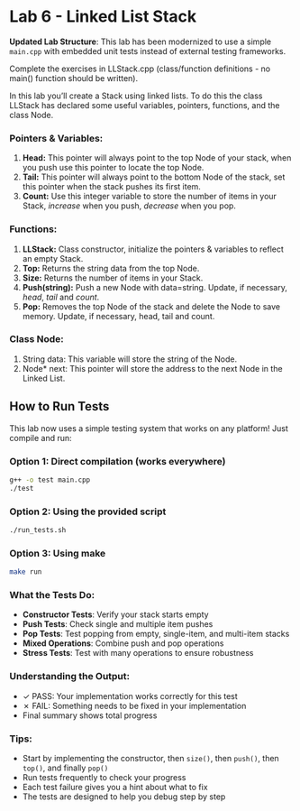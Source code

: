 # Lab 6 - Linked List Stack

**Updated Lab Structure**: This lab has been modernized to use a simple `main.cpp` with embedded unit tests instead of external testing frameworks.

Complete the exercises in LLStack.cpp (class/function definitions - no main() function should be written).

In this lab you’ll create a Stack using linked lists. To do this the class LLStack has declared some useful variables, pointers, functions, and the class Node.

### Pointers & Variables:
1.	**Head:** This pointer will always point to the top Node of your stack, when you push use this pointer to locate the top Node.
2.	**Tail:**  This pointer will always point to the bottom Node of the stack, set this pointer when the stack pushes its first item.
3.	**Count:** Use this integer variable to store the number of items in your Stack, *increase* when you push, *decrease* when you pop.

### Functions:
1.	**LLStack:** Class constructor, initialize the pointers & variables to reflect an empty Stack.
2.	**Top:** Returns the string data from the top Node.
3.	**Size:** Returns the number of items in your Stack.
4.	**Push(string):** Push a new Node with data=string. Update, if necessary, *head*, *tail* and *count*.
5.	**Pop:** Removes the top Node of the stack and delete the Node to save memory. Update, if necessary, head, tail and count.

### Class Node:
1.	String data: This variable will store the string of the Node.
2.	Node* next: This pointer will store the address to the next Node in the Linked List.


## How to Run Tests

This lab now uses a simple testing system that works on any platform! Just compile and run:

### Option 1: Direct compilation (works everywhere)
```bash
g++ -o test main.cpp
./test
```

### Option 2: Using the provided script
```bash
./run_tests.sh
```

### Option 3: Using make
```bash
make run
```

### What the Tests Do:
- **Constructor Tests**: Verify your stack starts empty
- **Push Tests**: Check single and multiple item pushes
- **Pop Tests**: Test popping from empty, single-item, and multi-item stacks
- **Mixed Operations**: Combine push and pop operations
- **Stress Tests**: Test with many operations to ensure robustness

### Understanding the Output:
- ✓ PASS: Your implementation works correctly for this test
- ✗ FAIL: Something needs to be fixed in your implementation
- Final summary shows total progress

### Tips:
- Start by implementing the constructor, then `size()`, then `push()`, then `top()`, and finally `pop()`
- Run tests frequently to check your progress
- Each test failure gives you a hint about what to fix
- The tests are designed to help you debug step by step